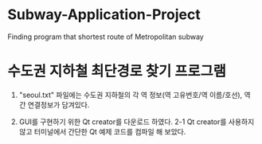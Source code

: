 # Subway-Application-Project
Finding program that shortest route of Metropolitan subway

# 수도권 지하철 최단경로 찾기 프로그램

1. "seoul.txt" 파일에는 수도권 지하철의 각 역 정보(역 고유번호/역 이름/호선), 역 간 연결정보가 담겨있다.

2. GUI를 구현하기 위한 Qt creator를 다운로드 하였다.
2-1 Qt creator를 사용하지 않고 터미널에서 간단한 Qt 예제 코드를 컴파일 해 보았다.
